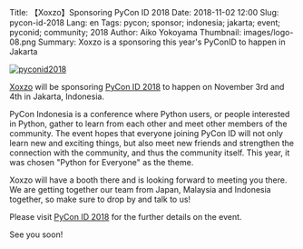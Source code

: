 Title: 【Xoxzo】Sponsoring PyCon ID 2018
Date: 2018-11-02 12:00
Slug: pycon-id-2018
Lang: en
Tags: pycon; sponsor; indonesia; jakarta; event; pyconid; community; 2018
Author: Aiko Yokoyama
Thumbnail: images/logo-08.png
Summary: Xoxzo is a sponsoring this year's PyConID to happen in Jakarta 

[![pyconid2018](/images/logo-08.png)](https://pycon.id/)

[Xoxzo](https://www.xoxzo.com/en/) will be sponsoring [PyCon ID 2018](https://pycon.id/) to happen on November 3rd and 4th in Jakarta, Indonesia.

PyCon Indonesia is a conference where Python users, or people interested in Python, gather to learn from each other and meet other members of the community. The event hopes that everyone joining PyCon ID will not only learn new and exciting things, but also meet new friends and strengthen the connection with the community, and thus the community itself. This year, it was chosen "Python for Everyone" as the theme. 

Xoxzo will have a booth there and is looking forward to meeting you there. We are getting together our team from Japan, Malaysia and Indonesia together, so make sure to drop by and talk to us!

Please visit [PyCon ID 2018](https://pycon.id/) for the further details on the event.

See you soon!
